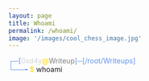 ```yaml
---
layout: page
title: Whoami
permalink: /whoami/
image: '/images/cool_chess_image.jpg'
---
```


<script>
window.onload = function(){
  // Change this value to however many seconds you want to delay the text by.
  var theDelay = 2;
  var timer = setTimeout("showText()",theDelay*1000)
}
function showText(){
  document.getElementById("delayedText").style.visibility = "visible";
}
</script>
<div class="container">
  <span class="0xd4y-text" style="color: CornflowerBlue">┌─[</span><span class="0xd4y-text" style="color:LightGray">0xd4y</span><span class="0xd4y-text" style="color: Gold">@</span><span class="0xd4y-text" style="color: Gray">Writeup</span><span class="0xd4y-text" style="color: CornflowerBlue">]─[/root/Writeups]<br>└──╼</span><span class="0xd4y-text" style="color: Gold"> $</span> <span class="type2" style="--n:379">whoami</span>
</div>
<body>
<div id="delayedText" style="visibility:hidden">
![Beach Chess]({{site.baseurl}}/images/beach_chess.jpg#center)

Thanks for visiting my website! My name is Segev Eliezer. I first started learning cybersecurity in January 2016 and instantly fell in love with it. My passion for chess gave me a big headstart in the cybersecurity field, as I already possessed the abilities to focus under pressure, think critically, and problem solve. Since then I have penetrated and secured over 200 machines (some of these engagements are posted on this website).

Additionally, I led and created a cybersecurity team (ZeroToHero) from the ground up, and used my experience teaching to mentor my team members to a level of cybersecurity proficiency. It was the most rewarding thing to see my team collectively grow from winning 20% of competitions to 80%, and it was only possible due to the support and respect that my team members and I had for one another.

I initially created this website because I felt overwhelmed when first getting into cybersecurity, and I want to give back to the cybersecurity community and help guide learners such as yourself to a level of cybersecurity professionalism. Therefore, I write my reports and create videos in a detailed manner so that students can learn as much as possible without feeling lost.

I am a team player and open-minded individual who is looking to learn as much as possible. Please <a href="https://0xd4y.com/contact/">contact</a> me if you have any questions, comments, suggestions, or would simply like to reach out!
</div>
</body>
